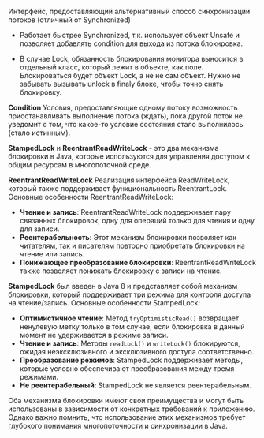 Интерфейс, предоставляющий альтернативный способ синхронизации потоков (отличный от Synchronized)

- Работает быстрее Synchronized, т.к. использует объект Unsafe и позволяет добавлять condition для выхода из потока блокировка.

- В случае Lock, обязанность блокирования монитора выносится в отдельный класс, который лежит в объекте, как поле.
	Блокироваться будет объект Lock, а не не сам объект.
	Нужно не забывать вызывать unlock в finaly блоке, чтобы точно снять блокировку.

**Condition**
	Условия, предоставляющие одному потоку возможность приостанавливать выполнение потока (ждать), пока другой поток не уведомит о том, что какое-то условие состояния стало выполнилось (стало истинным).

**StampedLock** и **ReentrantReadWriteLock** - это два механизма блокировки в Java, которые используются для управления доступом к общим ресурсам в многопоточной среде.

**ReentrantReadWriteLock**
	Реализация интерфейса ReadWriteLock, который также поддерживает функциональность ReentrantLock. Основные особенности ReentrantReadWriteLock:

- **Чтение и запись**: ReentrantReadWriteLock поддерживает пару связанных блокировок, одну для операций только для чтения и одну для записи.
- **Реентерабельность**: Этот механизм блокировки позволяет как читателям, так и писателям повторно приобретать блокировки на чтение или запись.
- **Понижающее преобразование блокировки**: ReentrantReadWriteLock также позволяет понижать блокировку с записи на чтение.

**StampedLock** был введен в Java 8 и представляет собой механизм блокировки, который поддерживает три режима для контроля доступа на чтение/запись. Основные особенности StampedLock:

- **Оптимистичное чтение**: Метод `tryOptimisticRead()` возвращает ненулевую метку только в том случае, если блокировка в данный момент не удерживается в режиме записи.
- **Чтение и запись**: Методы `readLock()` и `writeLock()` блокируются, ожидая неэксклюзивного и эксклюзивного доступа соответственно.
- **Преобразование режимов**: StampedLock поддерживает методы, которые условно обеспечивают преобразования между тремя режимами.
- **Не реентерабельный**: StampedLock не является реентерабельным.

Оба механизма блокировки имеют свои преимущества и могут быть использованы в зависимости от конкретных требований к приложению. Однако важно помнить, что использование этих механизмов требует глубокого понимания многопоточности и синхронизации в Java.